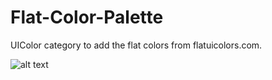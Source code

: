 Flat-Color-Palette
==================

UIColor category to add the flat colors from flatuicolors.com.

![alt text](https://raw.github.com/NSPostWhenIdle/Flat-Color-Palette/master/ColorPaletteProject/colorsImage.png "Flat color palette")
